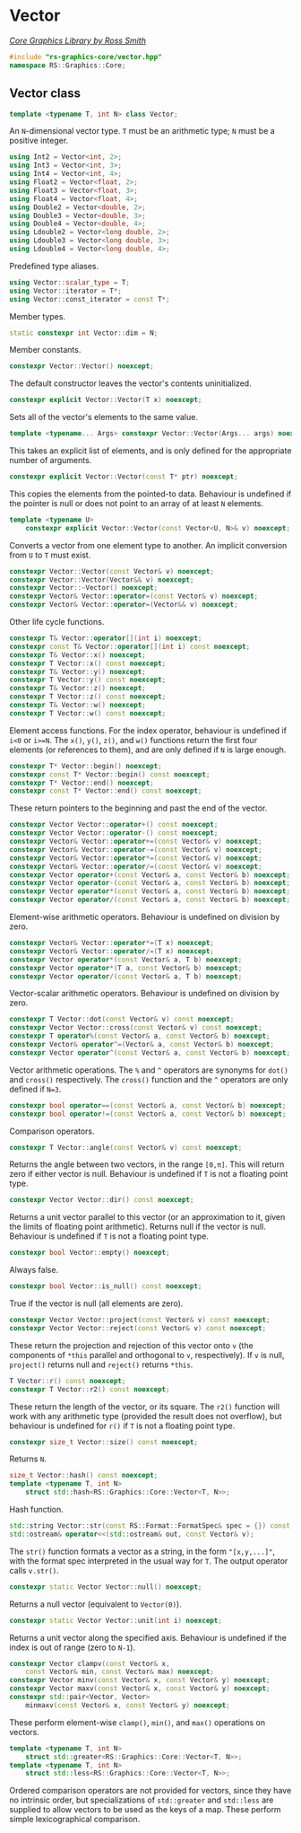 # Vector

_[Core Graphics Library by Ross Smith](index.html)_

```c++
#include "rs-graphics-core/vector.hpp"
namespace RS::Graphics::Core;
```

## Vector class

```c++
template <typename T, int N> class Vector;
```

An `N`-dimensional vector type. `T` must be an arithmetic type; `N` must be a
positive integer.

```c++
using Int2 = Vector<int, 2>;
using Int3 = Vector<int, 3>;
using Int4 = Vector<int, 4>;
using Float2 = Vector<float, 2>;
using Float3 = Vector<float, 3>;
using Float4 = Vector<float, 4>;
using Double2 = Vector<double, 2>;
using Double3 = Vector<double, 3>;
using Double4 = Vector<double, 4>;
using Ldouble2 = Vector<long double, 2>;
using Ldouble3 = Vector<long double, 3>;
using Ldouble4 = Vector<long double, 4>;
```

Predefined type aliases.

```c++
using Vector::scalar_type = T;
using Vector::iterator = T*;
using Vector::const_iterator = const T*;
```

Member types.

```c++
static constexpr int Vector::dim = N;
```

Member constants.

```c++
constexpr Vector::Vector() noexcept;
```

The default constructor leaves the vector's contents uninitialized.

```c++
constexpr explicit Vector::Vector(T x) noexcept;
```

Sets all of the vector's elements to the same value.

```c++
template <typename... Args> constexpr Vector::Vector(Args... args) noexcept;
```

This takes an explicit list of elements, and is only defined for the
appropriate number of arguments.

```c++
constexpr explicit Vector::Vector(const T* ptr) noexcept;
```

This copies the elements from the pointed-to data. Behaviour is undefined if
the pointer is null or does not point to an array of at least `N` elements.

```c++
template <typename U>
    constexpr explicit Vector::Vector(const Vector<U, N>& v) noexcept;
```

Converts a vector from one element type to another. An implicit conversion
from `U` to `T` must exist.

```c++
constexpr Vector::Vector(const Vector& v) noexcept;
constexpr Vector::Vector(Vector&& v) noexcept;
constexpr Vector::~Vector() noexcept;
constexpr Vector& Vector::operator=(const Vector& v) noexcept;
constexpr Vector& Vector::operator=(Vector&& v) noexcept;
```

Other life cycle functions.

```c++
constexpr T& Vector::operator[](int i) noexcept;
constexpr const T& Vector::operator[](int i) const noexcept;
constexpr T& Vector::x() noexcept;
constexpr T Vector::x() const noexcept;
constexpr T& Vector::y() noexcept;
constexpr T Vector::y() const noexcept;
constexpr T& Vector::z() noexcept;
constexpr T Vector::z() const noexcept;
constexpr T& Vector::w() noexcept;
constexpr T Vector::w() const noexcept;
```

Element access functions. For the index operator, behaviour is undefined if
`i<0` or `i>=N`. The `x()`, `y()`, `z()`, and `w()` functions return the
first four elements (or references to them), and are only defined if `N` is
large enough.

```c++
constexpr T* Vector::begin() noexcept;
constexpr const T* Vector::begin() const noexcept;
constexpr T* Vector::end() noexcept;
constexpr const T* Vector::end() const noexcept;
```

These return pointers to the beginning and past the end of the vector.

```c++
constexpr Vector Vector::operator+() const noexcept;
constexpr Vector Vector::operator-() const noexcept;
constexpr Vector& Vector::operator+=(const Vector& v) noexcept;
constexpr Vector& Vector::operator-=(const Vector& v) noexcept;
constexpr Vector& Vector::operator*=(const Vector& v) noexcept;
constexpr Vector& Vector::operator/=(const Vector& v) noexcept;
constexpr Vector operator+(const Vector& a, const Vector& b) noexcept;
constexpr Vector operator-(const Vector& a, const Vector& b) noexcept;
constexpr Vector operator*(const Vector& a, const Vector& b) noexcept;
constexpr Vector operator/(const Vector& a, const Vector& b) noexcept;
```

Element-wise arithmetic operators. Behaviour is undefined on division by
zero.

```c++
constexpr Vector& Vector::operator*=(T x) noexcept;
constexpr Vector& Vector::operator/=(T x) noexcept;
constexpr Vector operator*(const Vector& a, T b) noexcept;
constexpr Vector operator*(T a, const Vector& b) noexcept;
constexpr Vector operator/(const Vector& a, T b) noexcept;
```

Vector-scalar arithmetic operators. Behaviour is undefined on division by
zero.

```c++
constexpr T Vector::dot(const Vector& v) const noexcept;
constexpr Vector Vector::cross(const Vector& v) const noexcept;
constexpr T operator%(const Vector& a, const Vector& b) noexcept;
constexpr Vector& operator^=(Vector& a, const Vector& b) noexcept;
constexpr Vector operator^(const Vector& a, const Vector& b) noexcept;
```

Vector arithmetic operations. The `%` and `^` operators are synonyms for
`dot()` and `cross()` respectively. The `cross()` function and the `^`
operators are only defined if `N=3`.

```c++
constexpr bool operator==(const Vector& a, const Vector& b) noexcept;
constexpr bool operator!=(const Vector& a, const Vector& b) noexcept;
```

Comparison operators.

```c++
constexpr T Vector::angle(const Vector& v) const noexcept;
```

Returns the angle between two vectors, in the range `[0,π]`. This will return
zero if either vector is null. Behaviour is undefined if `T` is not a floating
point type.

```c++
constexpr Vector Vector::dir() const noexcept;
```

Returns a unit vector parallel to this vector (or an approximation to it,
given the limits of floating point arithmetic). Returns null if the vector is
null. Behaviour is undefined if `T` is not a floating point type.

```c++
constexpr bool Vector::empty() noexcept;
```

Always false.

```c++
constexpr bool Vector::is_null() const noexcept;
```

True if the vector is null (all elements are zero).

```c++
constexpr Vector Vector::project(const Vector& v) const noexcept;
constexpr Vector Vector::reject(const Vector& v) const noexcept;
```

These return the projection and rejection of this vector onto `v` (the
components of `*this` parallel and orthogonal to `v`, respectively). If `v` is
null, `project()` returns null and `reject()` returns `*this`.

```c++
T Vector::r() const noexcept;
constexpr T Vector::r2() const noexcept;
```

These return the length of the vector, or its square. The `r2()` function will
work with any arithmetic type (provided the result does not overflow), but
behaviour is undefined for `r()` if `T` is not a floating point type.

```c++
constexpr size_t Vector::size() const noexcept;
```

Returns `N`.

```c++
size_t Vector::hash() const noexcept;
template <typename T, int N>
    struct std::hash<RS::Graphics::Core::Vector<T, N>>;
```

Hash function.

```c++
std::string Vector::str(const RS::Format::FormatSpec& spec = {}) const;
std::ostream& operator<<(std::ostream& out, const Vector& v);
```

The `str()` function formats a vector as a string, in the form `"[x,y,...]"`,
with the format spec interpreted in the usual way for `T`. The output operator
calls `v.str()`.

```c++
constexpr static Vector Vector::null() noexcept;
```

Returns a null vector (equivalent to `Vector(0)`).

```c++
constexpr static Vector Vector::unit(int i) noexcept;
```

Returns a unit vector along the specified axis. Behaviour is undefined if the
index is out of range (zero to `N-1`).

```c++
constexpr Vector clampv(const Vector& x,
    const Vector& min, const Vector& max) noexcept;
constexpr Vector minv(const Vector& x, const Vector& y) noexcept;
constexpr Vector maxv(const Vector& x, const Vector& y) noexcept;
constexpr std::pair<Vector, Vector>
    minmaxv(const Vector& x, const Vector& y) noexcept;
```

These perform element-wise `clamp()`, `min()`, and `max()` operations on
vectors.

```c++
template <typename T, int N>
    struct std::greater<RS::Graphics::Core::Vector<T, N>>;
template <typename T, int N>
    struct std::less<RS::Graphics::Core::Vector<T, N>>;
```

Ordered comparison operators are not provided for vectors, since they have no
intrinsic order, but specializations of `std::greater` and `std::less` are
supplied to allow vectors to be used as the keys of a map. These perform
simple lexicographical comparison.
